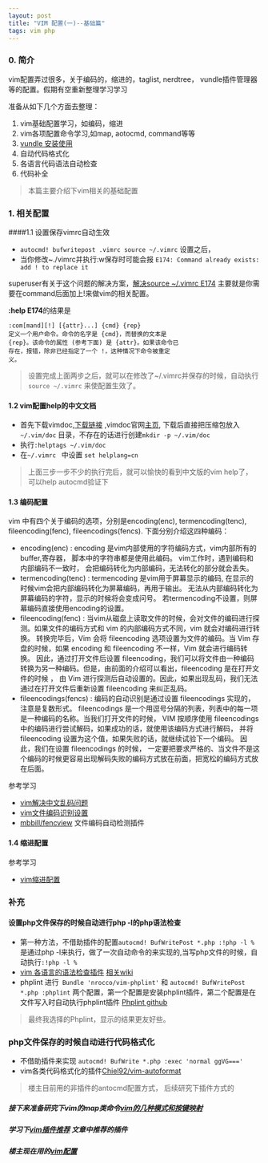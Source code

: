 ```yaml
---
layout: post
title: "VIM 配置(一)--基础篇"
tags: vim php
---
```


### 0. 简介

vim配置弄过很多，关于编码的，缩进的，taglist, nerdtree， vundle插件管理器等的配置。假期有空重新整理学习学习

准备从如下几个方面去整理：

1. vim基础配置学习，如编码，缩进 
2. vim各项配置命令学习,如map, aotocmd, command等等
1. [vundle 安装使用](http://huyongde.github.io/2016/01/02/vim-plugin-bundler-vundle.html)
2. 自动代码格式化
3. 各语言代码语法自动检查
4. 代码补全


> 本篇主要介绍下vim相关的基础配置

### 1. 相关配置
####1.1 设置保存vimrc自动生效

* `autocmd! bufwritepost .vimrc source ~/.vimrc` 设置之后，
* 当你修改~./vimrc并执行:w保存时可能会报 `E174: Command already exists: add ! to replace it`

superuser有关于这个问题的解决方案，[解决source ~/.vimrc E174](http://superuser.com/questions/830132/sourcing-the-vimrc-gives-e174-error)
主要就是你需要在command后面加上!来做vim的相关配置。

**:help E174**的结果是

```
:com[mand][!] [{attr}...] {cmd} {rep}
定义一个用户命令。命令的名字是 {cmd}，而替换的文本是
{rep}。该命令的属性 (参考下面) 是 {attr}。如果该命令已
存在，报错，除非已经指定了一个 !，这种情况下命令被重定
义。
```

> 设置完成上面两步之后，就可以在修改了~/.vimrc并保存的时候，自动执行`source ~/.vimrc` 来使配置生效了。

#### 1.2 vim配置help的中文文档

* 首先下载vimdoc,[下载链接](http://jaist.dl.sourceforge.net/project/vimcdoc/vimcdoc/vimcdoc-1.9.0.tar.gz) ,vimdoc官网[主页](http://vimcdoc.sourceforge.net/), 
下载后直接把压缩包放入`~/.vim/doc` 目录，不存在的话进行创建`mkdir -p ~/.vim/doc`
* 执行`:helptags ~/.vim/doc`
* 在`~/.vimrc ` 中设置 `set helplang=cn`

> 上面三步一步不少的执行完后，就可以愉快的看到中文版的vim help了， 可以help autocmd验证下

#### 1.3 编码配置

vim 中有四个关于编码的选项，分别是encoding(enc), termencoding(tenc), fileencoding(fenc), fileencodings(fencs). 下面分别介绍这四种编码：

* encoding(enc) : encoding 是vim内部使用的字符编码方式，vim内部所有的buffer,寄存器， 脚本中的字符串都是使用此编码。 
vim工作时，遇到编码和内部编码不一致时， 会把编码转化为内部编码，无法转化的部分就会丢失。
* termencoding(tenc) : termencoding 是vim用于屏幕显示的编码, 在显示的时候vim会把内部编码转化为屏幕编码，再用于输出。
无法从内部编码转化为屏幕编码的字符，显示的时候将会变成问号。 若termencoding不设置，则屏幕编码直接使用encoding的设置。
* fileencoding(fenc) : 当vim从磁盘上读取文件的时候，会对文件的编码进行探测。如果文件的编码方式和 vim 的内部编码方式不同，vim 就会对编码进行转换。
转换完毕后，Vim 会将 fileencoding 选项设置为文件的编码。当 Vim 存盘的时候，如果 encoding 和 fileencoding 不一样，Vim 就会进行编码转换。
因此，通过打开文件后设置 fileencoding，我们可以将文件由一种编码转换为另一种编码。但是，由前面的介绍可以看出，fileencoding 是在打开文件的时候 ，
由 Vim 进行探测后自动设置的。因此，如果出现乱码，我们无法通过在打开文件后重新设置 fileencoding 来纠正乱码。 
* fileencodings(fencs) :  编码的自动识别是通过设置 fileencodings 实现的，注意是复数形式。
fileencodings 是一个用逗号分隔的列表，列表中的每一项是一种编码的名称。当我们打开文件的时候，
VIM 按顺序使用 fileencodings 中的编码进行尝试解码，如果成功的话，就使用该编码方式进行解码，
并将 fileencoding 设置为这个值，如果失败的话，就继续试验下一个编码。 因此，我们在设置 fileencodings 的时候，
一定要把要求严格的、当文件不是这个编码的时候更容易出现解码失败的编码方式放在前面，把宽松的编码方式放在后面。

参考学习

* [vim解决中文乱码问题](http://www.vimer.cn/2009/10/87.html) 
* [vim文件编码识别设置](http://edyfox.codecarver.org/html/vim_fileencodings_detection.html)
* [mbbill/fencview](https://github.com/mbbill/fencview) 文件编码自动检测插件


#### 1.4 缩进配置

参考学习

* [vim缩进配置](http://linux-wiki.cn/wiki/zh-hans/Vim%E4%BB%A3%E7%A0%81%E7%BC%A9%E8%BF%9B%E8%AE%BE%E7%BD%AE)


### 补充
#### 设置php文件保存的时候自动进行php -l的php语法检查
* 第一种方法，不借助插件的配置`autocmd! BufWritePost *.php :!php -l %` 
是通过php -l来执行，做了一次自动命令的来实现的,当写php文件的时候，自动执行`:!php -l %`
* [vim 各语言的语法检查插件](https://github.com/scrooloose/syntastic)  [相关wiki](https://github.com/scrooloose/syntastic/wiki/Syntax-Checkers) 
* phplint 进行` Bundle 'nrocco/vim-phplint'` 和 `autocmd! BufWritePost *.php :phplint` 两个配置，第一个配置是安装phplint插件，第二个配置是在文件写入时自动执行phplint插件
[Phplint github](https://github.com/nrocco/vim-phplint)

> 最终我选择的Phplint，显示的结果更友好些。

### php文件保存的时候自动进行代码格式化

* 不借助插件来实现 `autocmd! BufWrite *.php :exec 'normal ggVG==='`
* vim各类代码格式化的插件[Chiel92/vim-autoformat](https://github.com/Chiel92/vim-autoformat)


> 楼主目前用的非插件的antocmd配置方式， 后续研究下插件方式的

##### 接下来准备研究下vim的map类命令[vim的几种模式和按键映射](http://haoxiang.org/2011/09/vim-modes-and-mappin/)
##### 学习下[vim插件推荐](http://edyfox.codecarver.org/html/vimplugins.html) 文章中推荐的插件
##### 楼主现在用的[vim配置](https://github.com/huyongde/my.vimrc)
